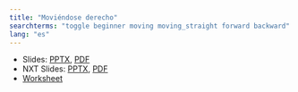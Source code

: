 ```yaml
---
title: "Moviéndose derecho"
searchterms: "toggle beginner moving moving_straight forward backward"
lang: "es"
---
```

 <ul>
 <li class="ng-binding">Slides:
 <a href="translations/es/beginner/MovingStraight.pptx">PPTX</a>,
 <a href="translations/es/beginner/MovingStraight.pdf">PDF</a>
 </li>
<li class="ng-binding">NXT Slides:
<a href="translations/es/beginner/MovingStraightNXT.pptx">PPTX</a>,
<a href="translations/es/beginner/MovingStraightNXT.pdf">PDF</a>
</li>
 <li><a href="translations/es/beginner/MovingStraight.docx">Worksheet</a>
 </li>

 </ul>
